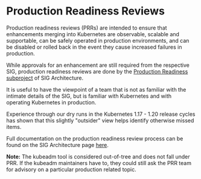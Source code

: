 # Production Readiness Reviews

Production readiness reviews (PRRs) are intended to ensure that enhancements
merging into Kubernetes are observable, scalable and supportable, can be safely
operated in production environments, and can be disabled or rolled back in the
event they cause increased failures in production.

While approvals for an enhancement are still required from the respective SIG,
production readiness reviews are done by the [Production Readiness subproject][prod-readiness] of SIG Architecture.

It is useful to have the viewpoint of a team that is not as familiar with the
intimate details of the SIG, but is familiar with Kubernetes and with operating
Kubernetes in production.

Experience through our dry runs in the Kubernetes 1.17 - 1.20 release cycles
has shown that this slightly "outsider" view helps identify otherwise missed
items.

Full documentation on the production readiness review process can be found on
the SIG Architecture page [here][prod-readiness].

**Note:** The kubeadm tool is considered out-of-tree and does not fall under PRR.
If the kubeadm maintainers have to, they could still ask the PRR team for advisory on
a particular production related topic.

[prod-readiness]: https://git.k8s.io/community/sig-architecture/production-readiness.md
